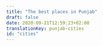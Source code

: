 ```yaml
---
title: "The best places in Punjab"
draft: false
date: 2020-09-21T12:59:23+02:00
translationKey: punjab-cities
id: "cities"
---
```

